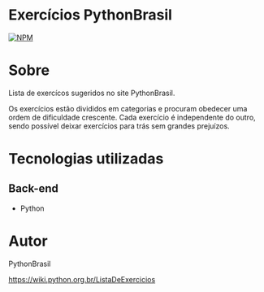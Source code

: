 # Exercícios PythonBrasil
[![NPM](https://img.shields.io/npm/l/react)](https://github.com/murilloressineti/exercicios-python-brasil/blob/main/LICENSE) 

# Sobre

Lista de exercícos sugeridos no site PythonBrasil.

Os exercícios estão divididos em categorias e procuram obedecer uma ordem de dificuldade crescente. Cada exercício é independente do outro, sendo possível deixar exercícios para trás sem grandes prejuízos.

# Tecnologias utilizadas
## Back-end
- Python

# Autor

PythonBrasil

https://wiki.python.org.br/ListaDeExercicios
